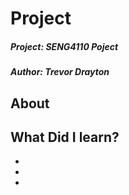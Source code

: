 # Project

##### Project: SENG4110 Poject
##### Author: Trevor Drayton

## About 


## What Did I learn?
- 
- 
- 